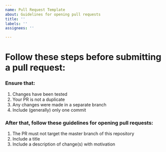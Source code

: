 ```yaml
---
name: Pull Request Template
about: Guidelines for opening pull requests
title: ''
labels: ''
assignees: ''

---
```


# Follow these steps before submitting a pull request:

### Ensure that:
1. Changes have been tested <br>
2. Your PR is not a duplicate <br>
3. Any changes were made in a separate branch <br>
4. Include (generally) only one commit

### After that, follow these guidelines for opening pull requests:
1. The PR must not target the master branch of this repository <br>
2. Include a title <br>
3. Include a description of change(s) with motivation <br>
